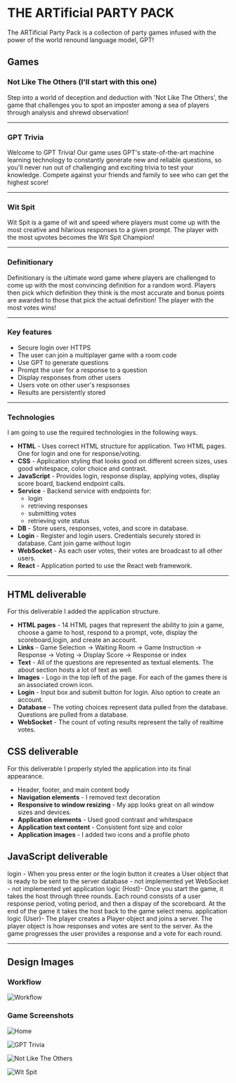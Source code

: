 # THE ARTificial PARTY PACK

The ARTificial Party Pack is a collection of party games infused with the power of the world renound language model, GPT!

## Games

### Not Like The Others (I'll start with this one)

Step into a world of deception and deduction with 'Not Like The Others', the game that challenges you to spot an imposter among a sea of players through analysis and shrewd observation!

---

### GPT Trivia

Welcome to GPT Trivia! Our game uses GPT's state-of-the-art machine learning technology to constantly generate new and reliable questions, so you'll never run out of challenging and exciting trivia to test your knowledge. Compete against your friends and family to see who can get the highest score!

---

### Wit Spit

Wit Spit is a game of wit and speed where players must come up with the most creative and hilarious responses to a given prompt. The player with the most upvotes becomes the Wit Spit Champion!

---

### Definitionary

Definitionary is the ultimate word game where players are challenged to come up with the most convincing definition for a random word. Players then pick which definition they think is the most accurate and bonus points are awarded to those that pick the actual definition! The player with the most votes wins!

---
### Key features

- Secure login over HTTPS
- The user can join a multiplayer game with a room code
- Use GPT to generate questions
- Prompt the user for a response to a question
- Display responses from other users
- Users vote on other user's respsonses
- Results are persistently stored

---

### Technologies

I am going to use the required technologies in the following ways.

- **HTML** - Uses correct HTML structure for application. Two HTML pages. One for login and one for response/voting.
- **CSS** - Application styling that looks good on different screen sizes, uses good whitespace, color choice and contrast.
- **JavaScript** - Provides login, response display, applying votes, display score board, backend endpoint calls.
- **Service** - Backend service with endpoints for:
  - login
  - retrieving responses
  - submitting votes
  - retrieving vote status
- **DB** - Store users, responses, votes, and score in database.
- **Login** - Register and login users. Credentials securely stored in database. Cant join game without login
- **WebSocket** - As each user votes, their votes are broadcast to all other users.
- **React** - Application ported to use the React web framework.

---

## HTML deliverable

For this deliverable I added the application structure.

- **HTML pages** - 14 HTML pages that represent the ability to join a game, choose a game to host, respond to a prompt, vote, display the scoreboard,login, and create an account.
- **Links** - Game Selection -> Waiting Room -> Game Instruction -> Response -> Voting -> Display Score -> Response or index
- **Text** - All of the questions are represented as textual elements. The about section hosts a lot of text as well.
- **Images** - Logo in the top left of the page. For each of the games there is an associated crown icon.
- **Login** - Input box and submit button for login. Also option to create an account.
- **Database** - The voting choices represent data pulled from the database. Questions are pulled from a database.
- **WebSocket** - The count of voting results represent the tally of realtime votes.

## CSS deliverable

For this deliverable I properly styled the application into its final appearance.

- Header, footer, and main content body
- **Navigation elements** - I removed text decoration
- **Responsive to window resizing** - My app looks great on all window sizes and devices. 
- **Application elements** - Used good contrast and whitespace
- **Application text content** - Consistent font size and color
- **Application images** - I added two icons and a profile photo

## JavaScript deliverable

login - When you press enter or the login button it creates a User object that is ready to be sent to the server
database - not implemented yet
WebSocket - not implemented yet
application logic (Host)- Once you start the game, it takes the host through three rounds. Each round consists of a user response period, voting period, and then a dispay of the scoreboard. At the end of the game it takes the host back to the game select menu.
application logic (User)- The player creates a Player object and joins a server. The player object is how responses and votes are sent to the server. As the game progresses the user provides a response and a vote for each round.


---

## Design Images

### Workflow
![Workflow](images/gpt-party-pack-2.png)

### Game Screenshots
![Home](images/gpt-party-pack-3.png)

![GPT Trivia](images/gpt-party-pack-4.png)

![Not Like The Others](images/gpt-party-pack-5.png)

![Wit Spit](images/gpt-party-pack-6.png)

